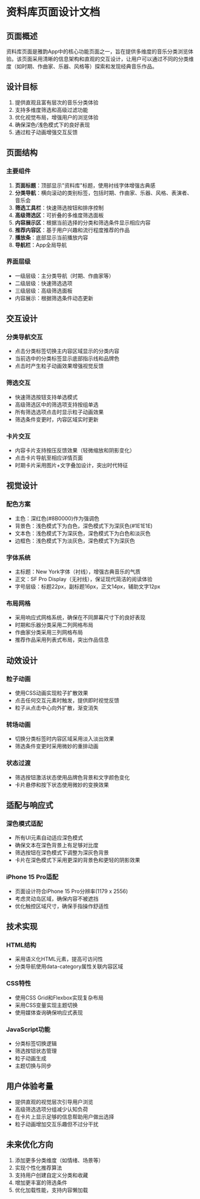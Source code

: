 # 资料库页面设计文档

## 页面概述

资料库页面是雅韵App中的核心功能页面之一，旨在提供多维度的音乐分类浏览体验。该页面采用清晰的信息架构和直观的交互设计，让用户可以通过不同的分类维度（如时期、作曲家、乐器、风格等）探索和发现经典音乐作品。

## 设计目标

1. 提供直观且富有层次的音乐分类体验
2. 支持多维度筛选和高级过滤功能
3. 优化视觉布局，增强用户的浏览体验
4. 确保深色/浅色模式下的良好表现
5. 通过粒子动画增强交互反馈

## 页面结构

### 主要组件

1. **页面标题**：顶部显示"资料库"标题，使用衬线字体增强古典感
2. **分类导航**：横向滚动的类别标签，包括时期、作曲家、乐器、风格、表演者、音乐会
3. **筛选工具栏**：快速筛选按钮和排序控制
4. **高级筛选区**：可折叠的多维度筛选面板
5. **内容展示区**：根据当前选择的分类和筛选条件显示相应内容
6. **推荐内容区**：基于用户兴趣和流行程度推荐的作品
7. **播放条**：底部显示当前播放内容
8. **导航栏**：App全局导航

### 界面层级

- 一级层级：主分类导航（时期、作曲家等）
- 二级层级：快速筛选选项
- 三级层级：高级筛选面板
- 内容展示：根据筛选条件动态更新

## 交互设计

### 分类导航交互

- 点击分类标签切换主内容区域显示的分类内容
- 当前选中的分类标签显示底部指示线和品牌色
- 点击时产生粒子动画效果增强视觉反馈

### 筛选交互

- 快速筛选按钮支持单选模式
- 高级筛选区中的筛选项支持按组单选
- 所有筛选选项点击时显示粒子动画效果
- 筛选条件变更时，内容区域实时更新

### 卡片交互

- 内容卡片支持按压反馈效果（轻微缩放和阴影变化）
- 点击卡片导航至相应详情页面
- 时期卡片采用图片+文字叠加设计，突出时代特征

## 视觉设计

### 配色方案

- 主色：深红色(#8B0000)作为强调色
- 背景色：浅色模式下为白色，深色模式下为深灰色(#1E1E1E)
- 文本色：浅色模式下为深灰色，深色模式下为白色和淡灰色
- 边框色：浅色模式下为淡灰色，深色模式下为深灰色

### 字体系统

- 主标题：New York字体（衬线），增强古典音乐的气质
- 正文：SF Pro Display（无衬线），保证现代简洁的阅读体验
- 字号层级：标题22px，副标题16px，正文14px，辅助文字12px

### 布局网格

- 采用响应式网格系统，确保在不同屏幕尺寸下的良好表现
- 时期和乐器分类采用二列网格布局
- 作曲家分类采用三列网格布局
- 推荐作品采用列表式布局，突出作品信息

## 动效设计

### 粒子动画

- 使用CSS动画实现粒子扩散效果
- 点击任何交互元素时触发，提供即时视觉反馈
- 粒子从点击中心向外扩散，渐变消失

### 转场动画

- 切换分类标签时内容区域采用淡入淡出效果
- 筛选条件变更时采用微妙的重排动画

### 状态过渡

- 筛选按钮激活状态使用品牌色背景和文字颜色变化
- 卡片悬停和按下状态使用微妙的变换效果

## 适配与响应式

### 深色模式适配

- 所有UI元素自动适应深色模式
- 确保文本在深色背景上有足够对比度
- 筛选按钮在深色模式下调整为深灰色背景
- 卡片在深色模式下采用更深的背景色和更轻的阴影效果

### iPhone 15 Pro适配

- 页面设计符合iPhone 15 Pro分辨率(1179 x 2556)
- 考虑灵动岛区域，确保内容不被遮挡
- 优化触控区域尺寸，确保手指操作舒适性

## 技术实现

### HTML结构

- 采用语义化HTML元素，提高可访问性
- 分类导航使用data-category属性关联内容区域

### CSS特性

- 使用CSS Grid和Flexbox实现复杂布局
- 采用CSS变量实现主题切换
- 使用媒体查询确保响应式表现

### JavaScript功能

- 分类标签切换逻辑
- 筛选按钮状态管理
- 粒子动画生成
- 主题切换与同步

## 用户体验考量

- 提供直观的视觉层次引导用户浏览
- 高级筛选选项分组减少认知负荷
- 在卡片上显示足够的信息帮助用户做出选择
- 粒子动画增加交互乐趣但不过分干扰

## 未来优化方向

1. 添加更多分类维度（如情绪、场景等）
2. 实现个性化推荐算法
3. 支持用户创建自定义分类和收藏
4. 增加更丰富的筛选条件
5. 优化加载性能，支持内容懒加载 